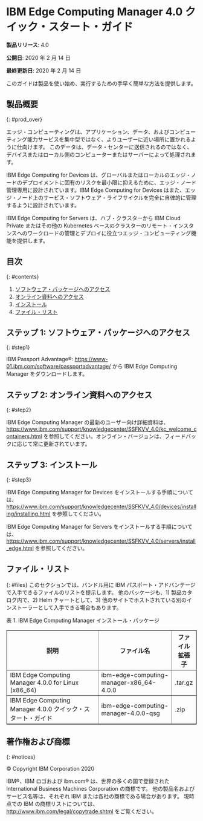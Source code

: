 # IBM Edge Computing Manager 4.0 クイック・スタート・ガイド

<b>製品リリース</b>: 4.0

<b>公開日</b>: 2020 年 2 月 14 日

<b>最終更新日</b>: 2020 年 2 月 14 日

このガイドは製品を使い始め、実行するための手早く簡単な方法を提供します。

## 製品概要
{: #prod_over}

エッジ・コンピューティングは、アプリケーション、データ、およびコンピューティング能力サービスを集中型ではなく、よりユーザーに近い場所に置かれるように仕向けます。 このデータは、データ・センターに送信されるのではなく、デバイスまたはローカル側のコンピューターまたはサーバーによって処理されます。

IBM Edge Computing for Devices は、グローバルまたはローカルのエッジ・ノードのデプロイメントに固有のリスクを最小限に抑えるために、エッジ・ノード管理専用に設計されています。IBM Edge Computing for Devices はまた、エッジ・ノード上のサービス・ソフトウェア・ライフサイクルを完全に自律的に管理するように設計されています。

IBM Edge Computing for Servers は、ハブ・クラスターから IBM Cloud Private またはその他の Kubernetes ベースのクラスターのリモート・インスタンスへのワークロードの管理とデプロイに役立つエッジ・コンピューティング機能を提供します。

## 目次
{: #contents}

 1. [ソフトウェア・パッケージへのアクセス](#step1)
 2. [オンライン資料へのアクセス](#step2)
 3. [インストール](#step3)
 4. [ファイル・リスト](#files)

## ステップ 1: ソフトウェア・パッケージへのアクセス
{: #step1}

IBM Passport Advantage®: https://www-01.ibm.com/software/passportadvantage/ から IBM Edge Computing Manager をダウンロードします。

## ステップ 2: オンライン資料へのアクセス
{: #step2}

IBM Edge Computing Manager の最新のユーザー向け詳細資料は、https://www.ibm.com/support/knowledgecenter/SSFKVV_4.0/kc_welcome_containers.html を参照してください。オンライン・バージョンは、フィードバックに応じて常に更新されています。

## ステップ 3: インストール
{: #step3}

IBM Edge Computing Manager for Devices をインストールする手順については、https://www.ibm.com/support/knowledgecenter/SSFKVV_4.0/devices/installing/installing.html を参照してください。

IBM Edge Computing Manager for Servers をインストールする手順については、https://www.ibm.com/support/knowledgecenter/SSFKVV_4.0/servers/install_edge.html を参照してください。

## ファイル・リスト
{: #files}
このセクションでは、バンドル用に IBM パスポート・アドバンテージで入手できるファイルのリストを提示します。 他のパッケージも、1) 製品カタログ内で、2) Helm チャートとして、3) 他のサイトでホストされている別のインストーラーとして入手できる場合もあります。

表 1. IBM Edge Computing Manager インストール・パッケージ
<table border="1" width="100%">
  <tr>
    <th width="50%">説明</th>
    <th width="40%">ファイル名<br></th>
    <th width="10%">ファイル拡張子<br></th>
  </tr>
  <tr>
    <td>IBM Edge Computing Manager 4.0.0 for Linux (x86_64)</td>
    <td>ibm-edge-computing-manager-x86_64-4.0.0</td>
    <td>.tar.gz</td>
  </tr>
  <tr>
    <td>IBM Edge Computing Manager 4.0.0 クイック・スタート・ガイド</td>
    <td>ibm-edge-computing-manager-4.0.0-qsg</td>
    <td>.zip</td>
  </tr>
</table>

## 著作権および商標
{: #notices}

© Copyright IBM Corporation 2020



IBM®、IBM ロゴおよび ibm.com® は、世界の多くの国で登録された International Business Machines Corporation の商標です。 他の製品名およびサービス名等は、それぞれ IBM または各社の商標である場合があります。 現時点での IBM の商標リストについては、http://www.ibm.com/legal/copytrade.shtml をご覧ください。
